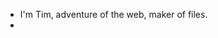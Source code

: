 - I'm Tim, adventure of the web, maker of files.
- 

<!---
NamesTim/NamesTim is a ✨ special ✨ repository because its `README.md` (this file) appears on your GitHub profile.
You can click the Preview link to take a look at your changes.
--->
